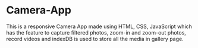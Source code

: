 # Camera-App
This is a responsive Camera App made using HTML, CSS, JavaScript which has the feature to capture filtered photos, zoom-in and zoom-out photos, record videos and indexDB is used to store all the media in gallery page.
